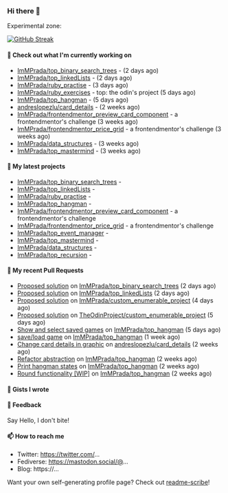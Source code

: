 ### Hi there 👋

Experimental zone:

[![GitHub Streak](https://github-readme-stats.vercel.app/api/top-langs/?username=immprada)](https://git.io/streak-stats)



#### 👷 Check out what I'm currently working on

- [ImMPrada/top_binary_search_trees](https://github.com/ImMPrada/top_binary_search_trees) -  (2 days ago)
- [ImMPrada/top_linkedLists](https://github.com/ImMPrada/top_linkedLists) -  (2 days ago)
- [ImMPrada/ruby_practise](https://github.com/ImMPrada/ruby_practise) -  (3 days ago)
- [ImMPrada/ruby_exercises](https://github.com/ImMPrada/ruby_exercises) - top: the odin&#39;s project (5 days ago)
- [ImMPrada/top_hangman](https://github.com/ImMPrada/top_hangman) -  (5 days ago)
- [andreslopezlu/card_details](https://github.com/andreslopezlu/card_details) -  (2 weeks ago)
- [ImMPrada/frontendmentor_preview_card_component](https://github.com/ImMPrada/frontendmentor_preview_card_component) - a frontendmentor&#39;s challenge (3 weeks ago)
- [ImMPrada/frontendmentor_price_grid](https://github.com/ImMPrada/frontendmentor_price_grid) - a frontendmentor&#39;s challenge (3 weeks ago)
- [ImMPrada/data_structures](https://github.com/ImMPrada/data_structures) -  (3 weeks ago)
- [ImMPrada/top_mastermind](https://github.com/ImMPrada/top_mastermind) -  (3 weeks ago)

#### 🌱 My latest projects

- [ImMPrada/top_binary_search_trees](https://github.com/ImMPrada/top_binary_search_trees) - 
- [ImMPrada/top_linkedLists](https://github.com/ImMPrada/top_linkedLists) - 
- [ImMPrada/ruby_practise](https://github.com/ImMPrada/ruby_practise) - 
- [ImMPrada/top_hangman](https://github.com/ImMPrada/top_hangman) - 
- [ImMPrada/frontendmentor_preview_card_component](https://github.com/ImMPrada/frontendmentor_preview_card_component) - a frontendmentor&#39;s challenge
- [ImMPrada/frontendmentor_price_grid](https://github.com/ImMPrada/frontendmentor_price_grid) - a frontendmentor&#39;s challenge
- [ImMPrada/top_event_manager](https://github.com/ImMPrada/top_event_manager) - 
- [ImMPrada/top_mastermind](https://github.com/ImMPrada/top_mastermind) - 
- [ImMPrada/data_structures](https://github.com/ImMPrada/data_structures) - 
- [ImMPrada/top_recursion](https://github.com/ImMPrada/top_recursion) - 

#### 🔨 My recent Pull Requests

- [Proposed solution](https://github.com/ImMPrada/top_binary_search_trees/pull/1) on [ImMPrada/top_binary_search_trees](https://github.com/ImMPrada/top_binary_search_trees) (2 days ago)
- [Proposed solution](https://github.com/ImMPrada/top_linkedLists/pull/1) on [ImMPrada/top_linkedLists](https://github.com/ImMPrada/top_linkedLists) (2 days ago)
- [Proposed solution](https://github.com/ImMPrada/custom_enumerable_project/pull/1) on [ImMPrada/custom_enumerable_project](https://github.com/ImMPrada/custom_enumerable_project) (4 days ago)
- [Proposed solution](https://github.com/TheOdinProject/custom_enumerable_project/pull/8) on [TheOdinProject/custom_enumerable_project](https://github.com/TheOdinProject/custom_enumerable_project) (5 days ago)
- [Show and select saved games](https://github.com/ImMPrada/top_hangman/pull/6) on [ImMPrada/top_hangman](https://github.com/ImMPrada/top_hangman) (5 days ago)
- [save/load game](https://github.com/ImMPrada/top_hangman/pull/5) on [ImMPrada/top_hangman](https://github.com/ImMPrada/top_hangman) (1 week ago)
- [Change card details in graphic](https://github.com/andreslopezlu/card_details/pull/5) on [andreslopezlu/card_details](https://github.com/andreslopezlu/card_details) (2 weeks ago)
- [Refactor abstraction](https://github.com/ImMPrada/top_hangman/pull/4) on [ImMPrada/top_hangman](https://github.com/ImMPrada/top_hangman) (2 weeks ago)
- [Print hangman states](https://github.com/ImMPrada/top_hangman/pull/3) on [ImMPrada/top_hangman](https://github.com/ImMPrada/top_hangman) (2 weeks ago)
- [Round functionality [WIP]](https://github.com/ImMPrada/top_hangman/pull/2) on [ImMPrada/top_hangman](https://github.com/ImMPrada/top_hangman) (2 weeks ago)

#### 📓 Gists I wrote



#### 💬 Feedback

Say Hello, I don't bite!

#### 📫 How to reach me

- Twitter: https://twitter.com/...
- Fediverse: https://mastodon.social/@...
- Blog: https://...

Want your own self-generating profile page? Check out [readme-scribe](https://github.com/muesli/readme-scribe)!
